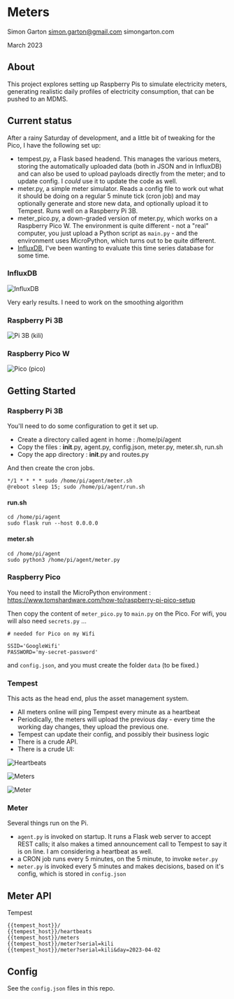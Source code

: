 # Meters

Simon Garton
simon.garton@gmail.com
simongarton.com

March 2023

## About

This project explores setting up Raspberry Pis to simulate electricity meters, generating realistic daily
profiles of electricity consumption, that can be pushed to an MDMS.

## Current status

After a rainy Saturday of development, and a little bit of tweaking for the Pico, I have the following set up:

- tempest.py, a Flask based headend. This manages the various meters, storing the automatically uploaded data (both in JSON and in InfluxDB) and can also be used to upload payloads directly from the meter; and to update config. I _could_ use it to update the code as well.
- meter.py, a simple meter simulator. Reads a config file to work out what it should be doing on a regular 5 minute tick (cron job) and may optionally generate and store new data, and optionally upload it to Tempest. Runs well on a Raspberry Pi 3B.
- meter_pico.py, a down-graded version of meter.py, which works on a Raspberry Pico W. The environment is quite different - not a "real" computer, you just upload a Python script as `main.py` - and the environment uses MicroPython, which turns out to be quite different.
- [InfluxDB](https://www.influxdata.com/), I've been wanting to evaluate this time series database for some time.

### InfluxDB

![InfluxDB](images/influxdb.png)

Very early results. I need to work on the smoothing algorithm

### Raspberry Pi 3B

![Pi 3B (kili)](images/kili.jpg)

### Raspberry Pico W

![Pico (pico)](images/pico.jpg)

## Getting Started

### Raspberry Pi 3B

You'll need to do some configuration to get it set up. 

- Create a directory called agent in home : /home/pi/agent
- Copy the files : __init__.py, agent.py, config.json, meter.py, meter.sh, run.sh
- Copy the app directory : __init__.py and routes.py

And then create the cron jobs.

```
*/1 * * * * sudo /home/pi/agent/meter.sh
@reboot sleep 15; sudo /home/pi/agent/run.sh
```

#### run.sh

```
cd /home/pi/agent
sudo flask run --host 0.0.0.0
```

#### meter.sh

```
cd /home/pi/agent
sudo python3 /home/pi/agent/meter.py 
```

### Raspberry Pico

You need to install the MicroPython environment : https://www.tomshardware.com/how-to/raspberry-pi-pico-setup

Then copy the content of `meter_pico.py` to `main.py` on the Pico. For wifi, you will also need `secrets.py` ...

```
# needed for Pico on my Wifi

SSID='GoogleWifi'
PASSWORD='my-secret-password'
```

and `config.json`, and you must create the folder `data` (to be fixed.)

### Tempest

This acts as the head end, plus the asset management system.

- All meters online will ping Tempest every minute as a heartbeat
- Periodically, the meters will upload the previous day - every time the working day changes, they upload the previous one.
- Tempest can update their config, and possibly their business logic
- There is a crude API.
- There is a crude UI:

![Heartbeats](images/heartbeats.png)

![Meters](images/meters.png)

![Meter](images/meter.png)


### Meter

Several things run on the Pi.

- `agent.py` is invoked on startup. It runs a Flask web server to accept REST calls; it also makes a timed
announcement call to Tempest to say it is on line. I am considering a heartbeat as well.
- a CRON job runs every 5 minutes, on the 5 minute, to invoke `meter.py`
- `meter.py` is invoked every 5 minutes and makes decisions, based on it's config, which is stored in `config.json`


## Meter API

Tempest

```
{{tempest_host}}/
{{tempest_host}}/heartbeats
{{tempest_host}}/meters
{{tempest_host}}/meter?serial=kili
{{tempest_host}}/meter?serial=kili&day=2023-04-02
```


## Config

See the `config.json` files in this repo.